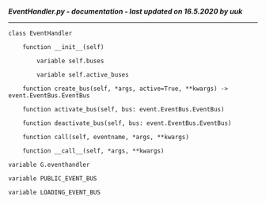 ***EventHandler.py - documentation - last updated on 16.5.2020 by uuk***
___

    class EventHandler

        function __init__(self)

            variable self.buses

            variable self.active_buses

        function create_bus(self, *args, active=True, **kwargs) -> event.EventBus.EventBus

        function activate_bus(self, bus: event.EventBus.EventBus)

        function deactivate_bus(self, bus: event.EventBus.EventBus)

        function call(self, eventname, *args, **kwargs)

        function __call__(self, *args, **kwargs)

    variable G.eventhandler

    variable PUBLIC_EVENT_BUS

    variable LOADING_EVENT_BUS